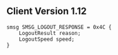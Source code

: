 ## Client Version 1.12

```rust,ignore
smsg SMSG_LOGOUT_RESPONSE = 0x4C {
    LogoutResult reason;    
    LogoutSpeed speed;    
}

```
